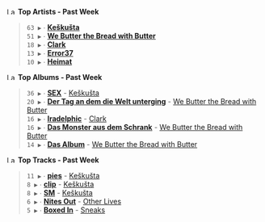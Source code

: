 <!--START_LASTFM_ARTISTS:{"period": "7day", "rows": 5}-->
<a href="https://last.fm" target="_blank"><img src="https://user-images.githubusercontent.com/17434202/215290617-e793598d-d7c9-428f-9975-156db1ba89cc.svg" alt="Last.fm Logo" width="18" height="13"/></a> **Top Artists - Past Week**

> `63 ▶️` ∙ **[Keškušta](https://www.last.fm/music/Ke%C5%A1ku%C5%A1ta)**<br/>
> `51 ▶️` ∙ **[We Butter the Bread with Butter](https://www.last.fm/music/We+Butter+the+Bread+with+Butter)**<br/>
> `18 ▶️` ∙ **[Clark](https://www.last.fm/music/Clark)**<br/>
> `13 ▶️` ∙ **[Error37](https://www.last.fm/music/Error37)**<br/>
> `10 ▶️` ∙ **[Heimat](https://www.last.fm/music/Heimat)**<br/>
<!--END_LASTFM_ARTISTS-->

<!--START_LASTFM_ALBUMS:{"period": "7day", "rows": 5}-->
<a href="https://last.fm" target="_blank"><img src="https://user-images.githubusercontent.com/17434202/215290617-e793598d-d7c9-428f-9975-156db1ba89cc.svg" alt="Last.fm Logo" width="18" height="13"/></a> **Top Albums - Past Week**

> `36 ▶️` ∙ **[SEX](https://www.last.fm/music/Ke%C5%A1ku%C5%A1ta/SEX)** - [Keškušta](https://www.last.fm/music/Ke%C5%A1ku%C5%A1ta)<br/>
> `20 ▶️` ∙ **[Der Tag an dem die Welt unterging](https://www.last.fm/music/We+Butter+the+Bread+with+Butter/Der+Tag+an+dem+die+Welt+unterging)** - [We Butter the Bread with Butter](https://www.last.fm/music/We+Butter+the+Bread+with+Butter)<br/>
> `16 ▶️` ∙ **[Iradelphic](https://www.last.fm/music/Clark/Iradelphic)** - [Clark](https://www.last.fm/music/Clark)<br/>
> `16 ▶️` ∙ **[Das Monster aus dem Schrank](https://www.last.fm/music/We+Butter+the+Bread+with+Butter/Das+Monster+aus+dem+Schrank)** - [We Butter the Bread with Butter](https://www.last.fm/music/We+Butter+the+Bread+with+Butter)<br/>
> `14 ▶️` ∙ **[Das Album](https://www.last.fm/music/We+Butter+the+Bread+with+Butter/Das+Album)** - [We Butter the Bread with Butter](https://www.last.fm/music/We+Butter+the+Bread+with+Butter)<br/>
<!--END_LASTFM_ALBUMS-->

<!--START_LASTFM_TRACKS:{"period": "7day", "rows": 5}-->
<a href="https://last.fm" target="_blank"><img src="https://user-images.githubusercontent.com/17434202/215290617-e793598d-d7c9-428f-9975-156db1ba89cc.svg" alt="Last.fm Logo" width="18" height="13"/></a> **Top Tracks - Past Week**

> `11 ▶️` ∙ **[pies](https://www.last.fm/music/Ke%C5%A1ku%C5%A1ta/_/pies)** - [Keškušta](https://www.last.fm/music/Ke%C5%A1ku%C5%A1ta)<br/>
> `8 ▶️` ∙ **[clip](https://www.last.fm/music/Ke%C5%A1ku%C5%A1ta/_/clip)** - [Keškušta](https://www.last.fm/music/Ke%C5%A1ku%C5%A1ta)<br/>
> `8 ▶️` ∙ **[SM](https://www.last.fm/music/Ke%C5%A1ku%C5%A1ta/_/SM)** - [Keškušta](https://www.last.fm/music/Ke%C5%A1ku%C5%A1ta)<br/>
> `6 ▶️` ∙ **[Nites Out](https://www.last.fm/music/Other+Lives/_/Nites+Out)** - [Other Lives](https://www.last.fm/music/Other+Lives)<br/>
> `5 ▶️` ∙ **[Boxed In](https://www.last.fm/music/Sneaks/_/Boxed+In)** - [Sneaks](https://www.last.fm/music/Sneaks)<br/>
<!--END_LASTFM_TRACKS-->